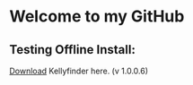 # Welcome to my GitHub

## Testing Offline Install:
[Download](https://traxar.github.io/KellyFinder/setup.exe) Kellyfinder here. (v 1.0.0.6)

